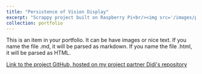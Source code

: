 ```yaml
---
title: "Persistence of Vision Display"
excerpt: "Scrappy project built on Raspberry Pi<br/><img src='/images/pov2.png'>"
collection: portfolio
---
```


This is an item in your portfolio. It can be have images or nice text. If you name the file .md, it will be parsed as markdown. If you name the file .html, it will be parsed as HTML. 

[Link to the project GitHub, hosted on my project partner Didi's repository](https://github.com/didikamalova/POV-Display-RaspberryPi)
